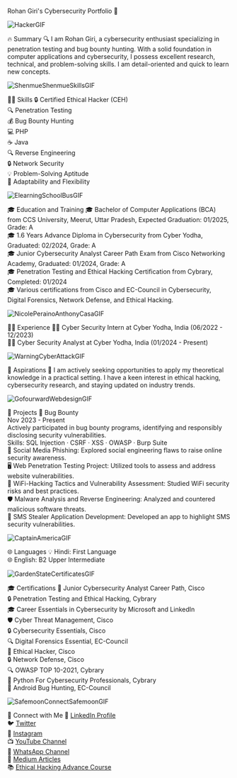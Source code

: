 Rohan Giri's Cybersecurity Portfolio 🚀

![HackerGIF](https://github.com/RohanGiriSquad/RohanGiriSquad/assets/162410556/c036cea6-75c7-4514-bb58-1fa9f836afff)

🔥 Summary
🔍 I am Rohan Giri, a cybersecurity enthusiast specializing in penetration testing and bug bounty hunting. With a solid foundation in computer applications and cybersecurity, I possess excellent research, technical, and problem-solving skills. I am detail-oriented and quick to learn new concepts.

![ShenmueShenmueSkillsGIF](https://github.com/RohanGiriSquad/RohanGiriSquad/assets/162410556/c0267a5a-d154-4153-9773-e85c6a97a6a3)

 🧑‍💻 Skills
🔒 Certified Ethical Hacker (CEH)\
🔍 Penetration Testing\
💰 Bug Bounty Hunting\
💻 PHP\
☕ Java\
🔍 Reverse Engineering\
🔒 Network Security\
💡 Problem-Solving Aptitude\
🔄 Adaptability and Flexibility

![ElearningSchoolBusGIF](https://github.com/RohanGiriSquad/RohanGiriSquad/assets/162410556/2ba501fb-0b79-46c8-9d57-bfeac4ca2598)

  🎓 Education and Training
🎓 Bachelor of Computer Applications (BCA) from CCS University, Meerut, Uttar Pradesh, Expected Graduation: 01/2025, Grade: A\
🎓 1.6 Years Advance Diploma in Cybersecurity from Cyber Yodha, Graduated: 02/2024, Grade: A\
🎓 Junior Cybersecurity Analyst Career Path Exam from Cisco Networking Academy, Graduated: 01/2024, Grade: A\
🎓 Penetration Testing and Ethical Hacking Certification from Cybrary, Completed: 01/2024\
🎓 Various certifications from Cisco and EC-Council in Cybersecurity, Digital Forensics, Network Defense, and Ethical Hacking.

![NicolePerainoAnthonyCasaGIF](https://github.com/RohanGiriSquad/RohanGiriSquad/assets/162410556/b5325b3e-1f40-4d57-8a9c-3c5d1256b3eb)

 👨‍💼 Experience
👨‍💼 Cyber Security Intern at Cyber Yodha, India (06/2022 - 12/2023)\
👨‍💼 Cyber Security Analyst at Cyber Yodha, India (01/2024 - Present)

![WarningCyberAttackGIF](https://github.com/RohanGiriSquad/RohanGiriSquad/assets/162410556/e0db965f-7b03-4fce-9a2a-a484e48a85d4)

 💼 Aspirations
🎯 I am actively seeking opportunities to apply my theoretical knowledge in a practical setting. I have a keen interest in ethical hacking, cybersecurity research, and staying updated on industry trends.

![GofourwardWebdesignGIF](https://github.com/RohanGiriSquad/RohanGiriSquad/assets/162410556/50adab5f-2140-49c4-9122-2dabd8f8aefe)

 🚀 Projects
🐞 Bug Bounty\
Nov 2023 - Present\
Actively participated in bug bounty programs, identifying and responsibly disclosing security vulnerabilities.\
Skills: SQL Injection · CSRF · XSS · OWASP · Burp Suite\
🎣 Social Media Phishing: Explored social engineering flaws to raise online security awareness.\
🖥️ Web Penetration Testing Project: Utilized tools to assess and address website vulnerabilities.\
📡 WiFi-Hacking Tactics and Vulnerability Assessment: Studied WiFi security risks and best practices.\
🛡️ Malware Analysis and Reverse Engineering: Analyzed and countered malicious software threats.\
📱 SMS Stealer Application Development: Developed an app to highlight SMS security vulnerabilities.

![CaptainAmericaGIF](https://github.com/RohanGiriSquad/RohanGiriSquad/assets/162410556/be48091f-7087-4bd4-8cd3-61cafa7bf850)

 🌐 Languages
💡 Hindi: First Language\
🌐 English: B2 Upper Intermediate

![GardenStateCertificatesGIF](https://github.com/RohanGiriSquad/RohanGiriSquad/assets/162410556/617caedc-0133-40ba-8401-43fc71486e69)

🎓 Certifications
🔑 Junior Cybersecurity Analyst Career Path, Cisco\
🔒 Penetration Testing and Ethical Hacking, Cybrary\
🎓 Career Essentials in Cybersecurity by Microsoft and LinkedIn\
🛡️ Cyber Threat Management, Cisco\
🔒 Cybersecurity Essentials, Cisco\
🔍 Digital Forensics Essential, EC-Council\
🔑 Ethical Hacker, Cisco\
🔒 Network Defense, Cisco\
🔍 OWASP TOP 10-2021, Cybrary\
🐍 Python For Cybersecurity Professionals, Cybrary\
🐞 Android Bug Hunting, EC-Council

![SafemoonConnectSafemoonGIF](https://github.com/RohanGiriSquad/RohanGiriSquad/assets/162410556/a444c8ca-e152-485a-b29e-a30ba400bbfa)

 🤝 Connect with Me
🔗 [LinkedIn Profile](https://www.linkedin.com/in/rohan-giri-cybersecurity)\
🐦 [Twitter](https://twitter.com/penetestersquad)\
📸 [Instagram](https://www.instagram.com/penetestersquad)\
📺 [YouTube Channel](https://www.youtube.com/penetestersquad)\
📱 [WhatsApp Channel](https://whatsapp.com/channel/0029VaDOOX5KAwElMe1aZ12o)\
📝 [Medium Articles](https://medium.com/@securelearn)\
📚 [Ethical Hacking Advance Course](https://rb.gy/i71dzw)

